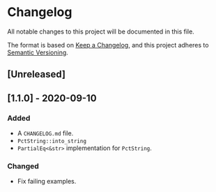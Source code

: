 # Changelog

All notable changes to this project will be documented in this file.

The format is based on [Keep a Changelog](https://keepachangelog.com/en/1.0.0/),
and this project adheres to [Semantic Versioning](https://semver.org/spec/v2.0.0.html).

## [Unreleased]

## [1.1.0] - 2020-09-10
### Added
- A `CHANGELOG.md` file.
- `PctString::into_string`
- `PartialEq<&str>` implementation for `PctString`.

### Changed
- Fix failing examples.
